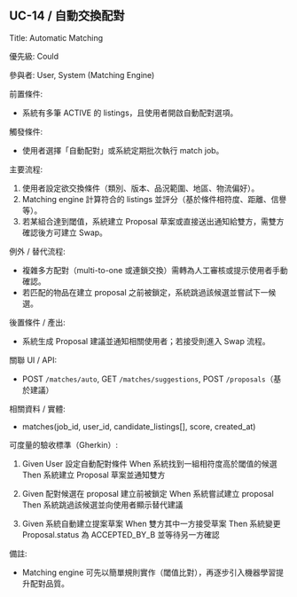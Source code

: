 ## UC-14 / 自動交換配對
Title: Automatic Matching

優先級: Could

參與者: User, System (Matching Engine)

前置條件:
- 系統有多筆 ACTIVE 的 listings，且使用者開啟自動配對選項。

觸發條件:
- 使用者選擇「自動配對」或系統定期批次執行 match job。

主要流程:
1. 使用者設定欲交換條件（類別、版本、品況範圍、地區、物流偏好）。
2. Matching engine 計算符合的 listings 並評分（基於條件相符度、距離、信譽等）。
3. 若某組合達到閾值，系統建立 Proposal 草案或直接送出通知給雙方，需雙方確認後方可建立 Swap。

例外 / 替代流程:
- 複雜多方配對（multi-to-one 或連鎖交換）需轉為人工審核或提示使用者手動確認。
- 若匹配的物品在建立 proposal 之前被鎖定，系統跳過該候選並嘗試下一候選。

後置條件 / 產出:
- 系統生成 Proposal 建議並通知相關使用者；若接受則進入 Swap 流程。

關聯 UI / API:
- POST `/matches/auto`, GET `/matches/suggestions`, POST `/proposals`（基於建議）

相關資料 / 實體:
- matches(job_id, user_id, candidate_listings[], score, created_at)

可度量的驗收標準（Gherkin）:
1. Given User 設定自動配對條件
   When 系統找到一組相符度高於閾值的候選
   Then 系統建立 Proposal 草案並通知雙方

2. Given 配對候選在 proposal 建立前被鎖定
   When 系統嘗試建立 proposal
   Then 系統跳過該候選並向使用者顯示替代建議

3. Given 系統自動建立提案草案
   When 雙方其中一方接受草案
   Then 系統變更 Proposal.status 為 ACCEPTED_BY_B 並等待另一方確認

備註:
- Matching engine 可先以簡單規則實作（閾值比對），再逐步引入機器學習提升配對品質。

